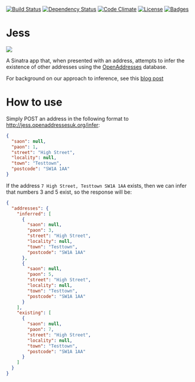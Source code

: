 [![Build Status](http://img.shields.io/travis/OpenAddressesUK/jess.svg)](https://travis-ci.org/OpenAddressesUK/jess)
[![Dependency Status](http://img.shields.io/gemnasium/OpenAddressesUK/jess.svg)](https://gemnasium.com/OpenAddressesUK/jess)
[![Code Climate](http://img.shields.io/codeclimate/github/OpenAddressesUK/jess.svg)](https://codeclimate.com/github/OpenAddressesUK/jess)
[![License](http://img.shields.io/:license-mit-blue.svg)](http://OpenAddressesUK.mit-license.org)
[![Badges](http://img.shields.io/:badges-5/5-ff6799.svg)](https://github.com/badges/badgerbadgerbadger)

# Jess

![](https://upload.wikimedia.org/wikipedia/en/1/10/Guess_with_Jess_logo.png)

A Sinatra app that, when presented with an address, attempts to infer the existence of other addresses using the [OpenAddresses](https://alpha.openaddressesuk.org/) database.

For background on our approach to inference, see this [blog post](https://alpha.openaddressesuk.org/blog/2015/02/12/inference)

# How to use

Simply POST an address in the following format to http://jess.openaddressesuk.org/infer:

```JSON
{
  "saon": null,
  "paon": 1,
  "street": "High Street",
  "locality": null,
  "town": "Testtown",
  "postcode": "SW1A 1AA"
}
```

If the address `7 High Street, Testtown SW1A 1AA` exists, then we can infer that numbers 3 and 5 exist, so the response will be:

```JSON
{
  "addresses": {
    "inferred": [
      {
        "saon": null,
        "paon": 3,
        "street": "High Street",
        "locality": null,
        "town": "Testtown",
        "postcode": "SW1A 1AA"
      },
      {
        "saon": null,
        "paon": 5,
        "street": "High Street",
        "locality": null,
        "town": "Testtown",
        "postcode": "SW1A 1AA"
      }
    ],
    "existing": [
      {
        "saon": null,
        "paon": 7,
        "street": "High Street",
        "locality": null,
        "town": "Testtown",
        "postcode": "SW1A 1AA"
      }
    ]
  }
}
```
